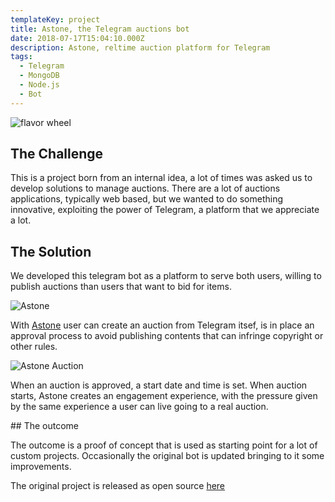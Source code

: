 ```yaml
---
templateKey: project
title: Astone, the Telegram auctions bot
date: 2018-07-17T15:04:10.000Z
description: Astone, reltime auction platform for Telegram
tags:
  - Telegram
  - MongoDB
  - Node.js
  - Bot
---
```


![flavor wheel](/img/telegram-botfather.png)

## The Challenge 

This is a project born from an internal idea, a lot of times was asked us to develop solutions to manage auctions. There are a lot of auctions applications, typically web based, but we wanted to do something innovative, exploiting the power of Telegram, a platform that we appreciate a lot.

## The Solution

We developed this telegram bot as a platform to serve both users, willing to publish auctions than users that want to bid for items.

![Astone](/img/astone-telegram-bot.png)

With [Astone](https://telegram.me/AstoneBot) user can create an auction from Telegram itsef, is in place an approval process to avoid publishing contents that can infringe copyright or other rules.

![Astone Auction](/img/astone-auction.png)

When an auction is approved, a start date and time is set. When auction starts, Astone creates an engagement experience, with the pressure given by the same experience a user can live going to a real auction.

## The outcome

The outcome is a proof of concept that is used as starting point for a lot of custom projects. Occasionally the original bot is updated bringing to it some improvements.

The original project is released as open source [here](https://github.com/guglielmino/astone-bot)

